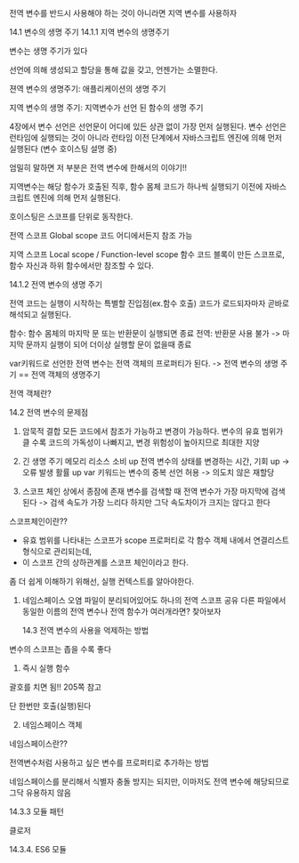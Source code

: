 전역 변수를 반드시 사용해야 하는 것이 아니라면 지역 변수를 사용하자

14.1 변수의 생명 주기
14.1.1 지역 변수의 생명주기

변수는 생명 주기가 있다

선언에 의해 생성되고 할당을 통해 값을 갖고, 언젠가는 소멸한다.

젼역 변수의 생명주기:
애플리케이션의 생명 주기

지역 변수의 생명 주기:
지역변수가 선언 된 함수의 생명 주기

4장에서 변수 선언은 선언문이 어디에 있든 상관 없이 가장 먼저 실행된다. 변수 선언은 런타임에 실행되는 것이 아니라 런타임 이전 단계에서 자바스크립트 엔진에 의해 먼저 실행된다 (변수 호이스팅 설명 중)

엄밀히 말하면 저 부분은 전역 변수에 한해서의 이야기!!

지역변수는 해당 함수가 호출된 직후, 함수 몸체 코드가 하나씩 실행되기 이전에 자바스크립트 엔진에 의해 먼저 실행된다.

호이스팅은 스코프를 단위로 동작한다.

전역 스코프
Global scope
코드 어디에서든지 참조 가능

지역 스코프
Local scope / Function-level scope
함수 코드 블록이 만든 스코프로, 함수 자신과 하위 함수에서만 참조할 수 있다.

14.1.2 전역 변수의 생명 주기

전역 코드는 실행이 시작하는 특별할 진입점(ex.함수 호출) 코드가 로드되자마자 곧바로 해석되고 실행된다.

함수: 함수 몸체의 마지막 문 또는 반환문이 실행되면 종료
전역: 반환문 사용 불가 -> 마지막 문까지 실행이 되어 더이상 실행할 문이 없을때 종료

var키워드로 선언한 전역 변수는 전역 객체의 프로퍼티가 된다.
-> 전역 변수의 생명 주기 == 전역 객체의 생명주기

전역 객체란?

14.2 전역 변수의 문제점

1. 암묵적 결합
   모든 코드에서 참조가 가능하고 변경이 가능하다.
   변수의 유효 범위가 클 수록 코드의 가독성이 나빠지고, 변경 위험성이 높아지므로 최대한 지양

2. 긴 생명 주기
   메모리 리소스 소비 up
   전역 변수의 상태를 변경하는 시간, 기회 up -> 오류 발생 활률 up
   var 키워드는 변수의 중복 선언 허용 -> 의도치 않은 재할당

3. 스코프 체인 상에서 종잠에 존재
   변수를 검색할 때 전역 변수가 가장 마지막에 검색된다 -> 검색 속도가 가장 느리다
   하지만 그닥 속도차이가 크지는 않다고 한다

스코프체인이란??

- 유효 범위를 나타내는 스코프가 scope 프로퍼티로 각 함수 객체 내에서 연결리스트 형식으로 관리되는데,
- 이 스코프 간의 상하관계를 스코프 체인이라고 한다.

좀 더 쉽게 이해하기 위해선, 실행 컨텍스트를 알아야한다.

1. 네임스페이스 오염
   파일이 분리되어있어도 하나의 전역 스코프 공유
   다른 파일에서 동일한 이름의 전역 변수나 전역 함수가 여러개라면? 찾아보자

   14.3 전역 변수의 사용을 억제하는 방법

변수의 스코프는 좁을 수록 좋다

1. 즉시 실행 함수

괄호를 치면 됨!! 205쪽 참고

단 한번만 호출(실행)된다

2. 네임스페이스 객체

네임스페이스란??

전역변수처럼 사용하고 싶은 변수를 프로퍼티로 추가하는 방법

네임스페이스를 분리해서 식별자 충돌 방지는 되지만, 이마저도 전역 변수에 해당되므로 그닥 유용하지 않음

14.3.3 모듈 패턴

클로저

14.3.4. ES6 모듈
